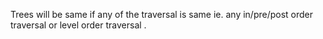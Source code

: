 ​Trees will be same if any of the traversal is same ie. any in/pre/post order traversal or level order traversal .

